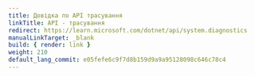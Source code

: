 ```yaml
---
title: Довідка по API трасування
linkTitle: API - трасування
redirect: https://learn.microsoft.com/dotnet/api/system.diagnostics
manualLinkTarget: _blank
build: { render: link }
weight: 210
default_lang_commit: e05fefe6c9f7d8b159d9a9a95128098c646c78c4
---
```

